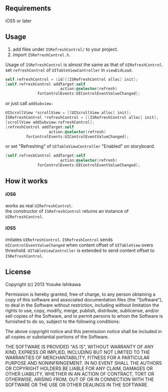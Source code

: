 ## Requirements

iOS5 or later

## Usage 

1. add files under `ISRefreshControl/` to your project.
2. import `ISRefreshControl.h`. 

Usage of `ISRefreshControl` is almost the same as that of `UIRefreshControl`.  
set `refreshControl` of `UITableViewController` in `viewDidLoad`.

```objectivec
self.refreshControl = (id)[[ISRefreshControl alloc] init];
[self.refreshControl addTarget:self
                        action:@selector(refresh)
              forControlEvents:UIControlEventValueChanged];
```

or just call `addSubview:`

```objectivec
UIScrollView *scrollView = [[UIScrollView alloc] init];
ISRefreshControl *refreshControl = [[ISRefreshControl alloc] init];
[scrollView addSubview:refreshControl];
[refreshControl addTarget:self
                   action:@selector(refresh)
         forControlEvents:UIControlEventValueChanged];
```

or set "Refreshing" of `UITableViewController` "Enabled" on storyboard.

```objectivec
[self.refreshControl addTarget:self
                        action:@selector(refresh)
              forControlEvents:UIControlEventValueChanged];
```


## How it works

#### iOS6

works as real `UIRefreshControl`.  
the constructor of `ISRefreshControl` returns an instance of `UIRefreshControl`.

#### iOS5

imitates `UIRefreshControl`.
`ISRefreshControl` sends `UIControlEventValueChanged` when content offset of `UITableView` overs threshold.
`UITableViewController` is extended to send content offset to `ISRefreshControl`.

## License

Copyright (c) 2013 Yosuke Ishikawa

Permission is hereby granted, free of charge, to any person obtaining a copy of this software and associated documentation files (the "Software"), to deal in the Software without restriction, including without limitation the rights to use, copy, modify, merge, publish, distribute, sublicense, and/or sell copies of the Software, and to permit persons to whom the Software is furnished to do so, subject to the following conditions:

The above copyright notice and this permission notice shall be included in all copies or substantial portions of the Software.

THE SOFTWARE IS PROVIDED "AS IS", WITHOUT WARRANTY OF ANY KIND, EXPRESS OR IMPLIED, INCLUDING BUT NOT LIMITED TO THE WARRANTIES OF MERCHANTABILITY, FITNESS FOR A PARTICULAR PURPOSE AND NONINFRINGEMENT. IN NO EVENT SHALL THE AUTHORS OR COPYRIGHT HOLDERS BE LIABLE FOR ANY CLAIM, DAMAGES OR OTHER LIABILITY, WHETHER IN AN ACTION OF CONTRACT, TORT OR OTHERWISE, ARISING FROM, OUT OF OR IN CONNECTION WITH THE SOFTWARE OR THE USE OR OTHER DEALINGS IN THE SOFTWARE.
